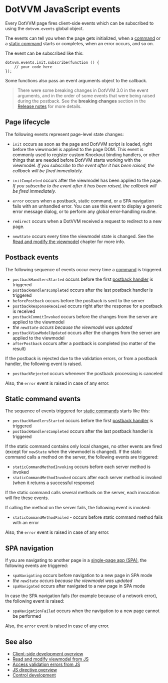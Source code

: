 # DotVVM JavaScript events

Every DotVVM page fires client-side events which can be subscribed to using the `dotvvm.events` global object. 

The events can tell you when the page gets initialized, when a [command](~/pages/concepts/respond-to-user-actions/commands) or a  [static command](~/pages/concepts/respond-to-user-actions/static-commands) starts or completes, when an error occurs, and so on.

The event can be subscribed like this:

```JS
dotvvm.events.init.subscribe(function () {
    // your code here
});
```

Some functions also pass an event arguments object to the callback.

> There were some breaking changes in DotVVM 3.0 in the event arguments, and in the order of some events that were being raised during the postback. See the **breaking changes** section in the [Release notes](https://github.com/riganti/dotvvm/releases/tag/v3.0) for more details.

## Page lifecycle

The following events represent page-level state changes:

* `init` occurs as soon as the page and DotVVM script is loaded, right before the viewmodel is applied to the page DOM. This event is commonly used to register custom Knockout binding handlers, or other things that are needed before DotVVM starts working with the viewmodel. _If you subscribe to the event after it has been raised, the callback will be fired immediately._ 

* `initCompleted` occurs after the viewmodel has been applied to the page. _If you subscribe to the event after it has been raised, the callback will be fired immediately._ 

* `error` occurs when a postback, static command, or a SPA navigation fails with an unhandled error. You can use this event to display a generic error message dialog, or to perform any global error-handling routine.

* `redirect` occurs when a DotVVM received a request to redirect to a new page. 

* `newState` occurs every time the viewmodel state is changed. See the [Read and modify the viewmodel](read-and-modify-viewmodel-from-js) chapter for more info.

## Postback events

The following sequence of events occur every time a [command](~/pages/concepts/respond-to-user-actions/commands) is triggered.

* `postbackHandlersStarted` occurs before the first [postback handler](~/pages/concepts/respond-to-user-actions/postback-handlers) is triggered
* `postbackHandlersCompleted` occurs after the last postback handler is triggered
* `beforePostback` occurs before the postback is sent to the server
* `postbackResponseReceived` occurs right after the response for a postback is received
* `postbackCommitInvoked` occurs before the changes from the server are applied to the viewmodel
* _the `newState` occurs because the viewmodel was updated_
* `postbackViewModelUpdated` occurs after the changes from the server are applied to the viewmodel
* `afterPostback` occurs after a postback is completed (no matter of the result)

If the postback is rejected due to the validation errors, or from a postback handler, the following event is raised.

* `postbackRejected` occurs whenever the postback processing is canceled

Also, the `error` event is raised in case of any error.

## Static command events

The sequence of events triggered for [static commands](~/pages/concepts/respond-to-user-actions/static-commands) starts like this:

* `postbackHandlersStarted` occurs before the first [postback handler](~/pages/concepts/respond-to-user-actions/postback-handlers) is triggered
* `postbackHandlersCompleted` occurs after the last postback handler is triggered

If the static command contains only local changes, no other events are fired (except for `newState` when the viewmodel is changed). If the static command calls a method on the server, the following events are triggered:

* `staticCommandMethodInvoking` occurs before each server method is invoked
* `staticCommandMethodInvoked` occurs after each server method is invoked (when it returns a successful response)

If the static command calls several methods on the server, each invocation will fire these events.

If calling the method on the server fails, the following event is invoked:

* `staticCommandMethodFailed` - occurs before static command method fails with an error

Also, the `error` event is raised in case of any error.

## SPA navigation

If you are navigating to another page in a [single-page app (SPA)](~/pages/concepts/layout/single-page-applications-spa), the following events are triggered:

* `spaNavigating` occurs before navigation to a new page in SPA mode
* _the `newState` occurs because the viewmodel was updated_
* `spaNavigated` occurs after navigated to a new page in SPA mode

In case the SPA navigation fails (for example because of a network error), the following event is raised:

* `spaNavigationFailed` occurs when the navigation to a new page cannot be performed

Also, the `error` event is raised in case of any error.

## See also

* [Client-side development overview](overview)
* [Read and modify viewmodel from JS](read-and-modify-viewmodel-from-js)
* [Access validation errors from JS](access-validation-errors-from-js)
* [JS directive overview](js-directive/overview)
* [Control development](~/pages/concepts/control-development/overview)
